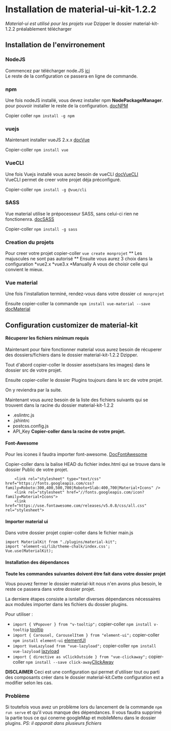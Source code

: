 # Installation de material-ui-kit-1.2.2 
*Material-ui est utilisé pour les projets vue* 
Dzipper le dossier material-kit-1.2.2 préalablement télécharger 

## Installation de l'envirronement 
 
### NodeJS 
Commencez par télécharger node.JS [ici](https://nodejs.org/en/)  
Le reste de la configuration ce passera en ligne de commande.  
  
### npm 
  
Une fois nodeJS installé, vous devez installer npm **NodePackageManager**. 
pour pouvoir installer le reste de la configuration. [docNPM](https://docs.npmjs.com/downloading-and-installing-node-js-and-npm) 
  
Copier coller ```npm install -g npm``` 
 
### vuejs 
  
Maintenant installer vueJS 2.x.x [docVue](https://vuejs.org/v2/guide/installation.html#NPM) 
  
Copier-coller ```npm install vue``` 
 
### VueCLI 
  
Une fois Vuejs installé vous aurez besoin de vueCLI [docVueCLI](https://cli.vuejs.org/guide/installation.html)  
VueCLI permet de creer votre projet déja préconfiguré.  
 
Copier-coller ```npm install -g @vue/cli```  
 
### SASS 
  
Vue material utilise le prépocesseur SASS, sans celui-ci rien ne fonctionenra. [docSASS](https://sass-lang.com/install)
  
Copier-coller ```npm install -g sass``` 
 
 
 
### Creation du projets 
  
Pour creer votre projet copier-coller ```vue create monprojet``` ** Les majuscules ne sont pas autorisé ** 
Ensuite vous aurez 3 choix dans la configuration
*vue2.x
*vue3.x
*Manually
A vous de choisir celle qui convient le mieux. 

### Vue material 
 
Une fois l'installation terminé, rendez-vous dans votre dossier ```cd monprojet``` 

Ensuite copier-coller la commande ```npm install vue-material --save``` [docMaterial](https://vuematerial.io/getting-started/) 

## Configuration customizer de material-kit 

#### Récuperer les fichiers minimum requis 
 
Maintenant pour faire fonctionner material vous aurez besoin de récuperer des dossiers/fichiers dans le dossier material-kit-1.2.2 Dzipper. 
 
Tout d'abord copier-coller le dossier assets(sans les images) dans le dossier src de votre projet. 
  
Ensuite copier-coller le dossier Plugins toujours dans le src de votre projet. 
 
On y reviendra par la suite. 
 
Maintenant vous aurez besoin de la liste des fichiers suivants qui se trouvent dans la racine du dossier material-kit-1.2.2   
* .eslintrc.js
* .jshintrc
* postcss.config.js
* API_Key 
**Copier-coller dans la racine de votre projet.** 
 

#### Font-Awesome 
 
Pour les icones il faudra importer font-awesome. [DocFontAwesome](https://fontawesome.com/how-to-use/on-the-web/referencing-icons/basic-use) 

Copier-coller dans la balise HEAD du fichier index.html qui se trouve dans le dossier Public de votre projet.  
```<!-- Fonts and icons -->    
    <link rel="stylesheet" type="text/css" href="https://fonts.googleapis.com/css?family=Roboto:300,400,500,700|Roboto+Slab:400,700|Material+Icons" /> 
    <link rel="stylesheet" href="//fonts.googleapis.com/icon?family=Material+Icons"> 
    <link href="https://use.fontawesome.com/releases/v5.0.8/css/all.css" rel="stylesheet"> 
```
#### Importer material ui 
 
Dans votre dossier projet copier-coller dans le fichier main.js  
```
import MaterialKit from "./plugins/material-kit";  
import 'element-ui/lib/theme-chalk/index.css'; 
Vue.use(MaterialKit);
```

#### Installation des dépendances
**Toute les commandes suivantes doivent être fait dans votre dossier projet** 
 
Vous pouvez fermer le dossier material-kit nous n'en avons plus besoin, le reste ce passera dans votre dossier projet.
 
La derniere étapes consiste a isntaller diverses dépendances nécessaires aux modules importer dans les fichiers du dossier plugins. 

Pour utiliser : 
* ```import { VPopover } from "v-tooltip";``` copier-coller ```npm install v-tooltip``` [tooltip](https://www.npmjs.com/package/v-tooltip)  
* ```import { Carousel, CarouselItem } from "element-ui";``` copier-coller ```npm install element-ui``` [elementUI](https://www.npmjs.com/package/element-ui) 
* ```import VueLazyload from "vue-lazyload";``` copier-coller ```npm install vue-lazyload``` [lazyload](https://www.npmjs.com/package/vue-lazyload) 
* ```import { directive as vClickOutside } from "vue-clickaway";``` copier-coller ```npm install --save click-away```[ClickAway](https://www.npmjs.com/package/click-away) 

**DISCLAIMER** 
Ceci est une configuration qui permet d'utiliser tout ou parti des composants créer dans le dossier material-kit.Cette configuration est a modifier selon les cas.

### Problème

Si toutefois vous avez un problème lors du lancement de la commande ```npm run serve``` et qu'il vous manque des dépendances. 
Il vous faudra supprimé la partie tous ce qui conerne googleMap et mobileMenu dans le dossier plugins. 
*PS: il apparait dans plusieurs fichiers* 




